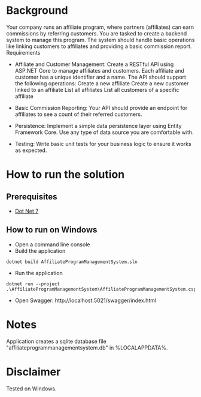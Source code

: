 # Background
Your company runs an affiliate program, where partners (affiliates) can earn commissions by referring customers. You are tasked to create a backend system to manage this program. The system should handle basic operations like linking customers to affiliates and providing a basic commission report. Requirements

- Affiliate and Customer Management: Create a RESTful API using ASP.NET Core to manage affiliates and customers. Each affiliate and customer has a unique identifier and a name. The API should support the following operations: Create a new affiliate Create a new customer linked to an affiliate List all affiliates List all customers of a specific affiliate

- Basic Commission Reporting: Your API should provide an endpoint for affiliates to see a count of their referred customers.

- Persistence: Implement a simple data persistence layer using Entity Framework Core. Use any type of data source you are comfortable with.

- Testing: Write basic unit tests for your business logic to ensure it works as expected.

# How to run the solution

## Prerequisites
- [Dot Net 7](https://dotnet.microsoft.com/es-es/download/dotnet/7.0)

## How to run on Windows
- Open a command line console
- Build the application
```
dotnet build AffiliateProgramManagementSystem.sln
```
- Run the application
```
dotnet run --project .\AffiliateProgramManagementSystem\AffiliateProgramManagementSystem.csproj
```
- Open Swagger: http://localhost:5021/swagger/index.html

# Notes
Application creates a sqlite database file "affiliateprogrammanagementsystem.db" in %LOCALAPPDATA%.


# Disclaimer
Tested on Windows.